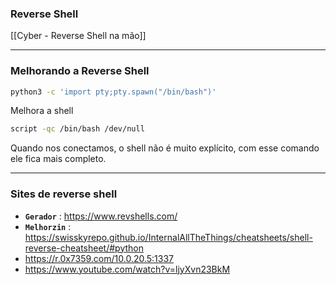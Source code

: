 ### Reverse Shell
[[Cyber - Reverse Shell na mão]]

---
### Melhorando a Reverse Shell
```bash
python3 -c 'import pty;pty.spawn("/bin/bash")'
```
Melhora a shell

```sh
script -qc /bin/bash /dev/null
```
Quando nos conectamos, o shell não é muito explícito, com esse comando ele fica mais completo.

---
### Sites de reverse shell
- **`Gerador`** : https://www.revshells.com/
- **`Melhorzin`** : https://swisskyrepo.github.io/InternalAllTheThings/cheatsheets/shell-reverse-cheatsheet/#python
- https://r.0x7359.com/10.0.20.5:1337
- https://www.youtube.com/watch?v=ljyXvn23BkM